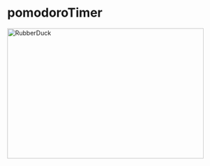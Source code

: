 # pomodoroTimer
<img src="http://www.hcstonline.org/wp-content/uploads/2020/03/Il_pomodoro.jpg" width="450px" height="300px" title="px(픽셀) 크기 설정" alt="RubberDuck"></img><br/>
